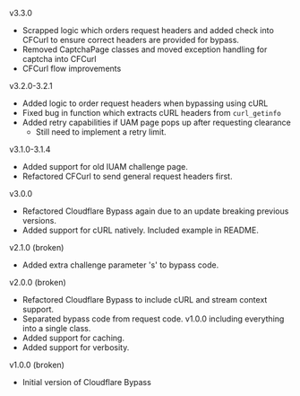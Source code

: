 v3.3.0

- Scrapped logic which orders request headers and added check into CFCurl to ensure correct headers are provided for bypass.
- Removed CaptchaPage classes and moved exception handling for captcha into CFCurl
- CFCurl flow improvements

v3.2.0-3.2.1

- Added logic to order request headers when bypassing using cURL
- Fixed bug in function which extracts cURL headers from `curl_getinfo`
- Added retry capabilities if UAM page pops up after requesting clearance
    - Still need to implement a retry limit.

v3.1.0-3.1.4

- Added support for old IUAM challenge page.
- Refactored CFCurl to send general request headers first. 

v3.0.0

- Refactored Cloudflare Bypass again due to an update breaking previous versions.
- Added support for cURL natively. Included example in README.

v2.1.0 (broken)

- Added extra challenge parameter 's' to bypass code.

v2.0.0 (broken)

- Refactored Cloudflare Bypass to include cURL and stream context support.
- Separated bypass code from request code. v1.0.0 including everything into a single class.
- Added support for caching.
- Added support for verbosity.

v1.0.0 (broken)
- Initial version of Cloudflare Bypass
